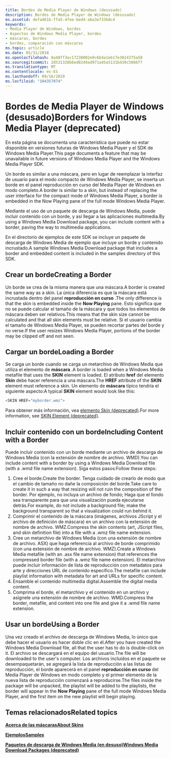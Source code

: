 ```yaml
---
title: Bordes de Media Player de Windows (desusado)
description: Bordes de Media Player de Windows (desusado)
ms.assetid: defa461b-ffa5-4fee-bed4-aba3e733b8c4
keywords:
- Media Player de Windows, bordes
- Aspectos de Windows Media Player, bordes
- máscaras, bordes
- bordes, comparación con máscaras
ms.topic: article
ms.date: 05/31/2018
ms.openlocfilehash: 8a48ff3ec17230002e9c6b4a1eb17e3024375a58
ms.sourcegitcommit: 2d531328b6ed82d4ad971a45a5131b430c5866f7
ms.translationtype: MT
ms.contentlocale: es-ES
ms.lasthandoff: 09/16/2019
ms.locfileid: "104357074"
---
```

# <a name="borders-for-windows-media-player-deprecated"></a><span data-ttu-id="0a5e7-107">Bordes de Media Player de Windows (desusado)</span><span class="sxs-lookup"><span data-stu-id="0a5e7-107">Borders for Windows Media Player (deprecated)</span></span>

<span data-ttu-id="0a5e7-108">En esta página se documenta una característica que puede no estar disponible en versiones futuras de Windows Media Player y el SDK de Windows Media Player.</span><span class="sxs-lookup"><span data-stu-id="0a5e7-108">This page documents a feature that may be unavailable in future versions of Windows Media Player and the Windows Media Player SDK.</span></span>

<span data-ttu-id="0a5e7-109">Un borde es similar a una máscara, pero en lugar de reemplazar la interfaz de usuario para el modo compacto de Windows Media Player, se inserta un borde en el panel reproducción en curso del Media Player de Windows en modo completo.</span><span class="sxs-lookup"><span data-stu-id="0a5e7-109">A border is similar to a skin, but instead of replacing the user interface for the compact mode of Windows Media Player, a border is embedded in the Now Playing pane of the full mode Windows Media Player.</span></span>

<span data-ttu-id="0a5e7-110">Mediante el uso de un paquete de descarga de Windows Media, puede incluir contenido con un borde, y así llegar a las aplicaciones multimedia.</span><span class="sxs-lookup"><span data-stu-id="0a5e7-110">By using a Windows Media Download package, you can include content with a border, paving the way to multimedia applications.</span></span>

<span data-ttu-id="0a5e7-111">En el directorio de ejemplos de este SDK se incluye un paquete de descarga de Windows Media de ejemplo que incluye un borde y contenido incrustado.</span><span class="sxs-lookup"><span data-stu-id="0a5e7-111">A sample Windows Media Download package that includes a border and embedded content is included in the samples directory of this SDK.</span></span>

## <a name="creating-a-border"></a><span data-ttu-id="0a5e7-112">Crear un borde</span><span class="sxs-lookup"><span data-stu-id="0a5e7-112">Creating a Border</span></span>

<span data-ttu-id="0a5e7-113">Un borde se crea de la misma manera que una máscara.</span><span class="sxs-lookup"><span data-stu-id="0a5e7-113">A border is created the same way as a skin.</span></span> <span data-ttu-id="0a5e7-114">La única diferencia es que la máscara está incrustada dentro del panel **reproducción en curso** .</span><span class="sxs-lookup"><span data-stu-id="0a5e7-114">The only difference is that the skin is embedded inside the **Now Playing** pane.</span></span> <span data-ttu-id="0a5e7-115">Esto significa que no se puede calcular el tamaño de la máscara y que todos los elementos de máscara deben ser relativos.</span><span class="sxs-lookup"><span data-stu-id="0a5e7-115">This means that the skin size cannot be calculated and that all skin elements must be relative.</span></span> <span data-ttu-id="0a5e7-116">Si el usuario cambia el tamaño de Windows Media Player, se pueden recortar partes del borde y no verse.</span><span class="sxs-lookup"><span data-stu-id="0a5e7-116">If the user resizes Windows Media Player, portions of the border may be clipped off and not seen.</span></span>

## <a name="loading-a-border"></a><span data-ttu-id="0a5e7-117">Cargar un borde</span><span class="sxs-lookup"><span data-stu-id="0a5e7-117">Loading a Border</span></span>

<span data-ttu-id="0a5e7-118">Se carga un borde cuando se carga un metarchivo de Windows Media que utiliza el elemento de **máscara** .</span><span class="sxs-lookup"><span data-stu-id="0a5e7-118">A border is loaded when a Windows Media metafile that uses the **SKIN** element is loaded.</span></span> <span data-ttu-id="0a5e7-119">El atributo **href** del elemento **Skin** debe hacer referencia a una máscara.</span><span class="sxs-lookup"><span data-stu-id="0a5e7-119">The **HREF** attribute of the **SKIN** element must reference a skin.</span></span> <span data-ttu-id="0a5e7-120">Un elemento de **máscara** típico tendría el siguiente aspecto:</span><span class="sxs-lookup"><span data-stu-id="0a5e7-120">A typical **SKIN** element would look like this:</span></span>


```C++
<SKIN HREF="myborder.wmz">

```



<span data-ttu-id="0a5e7-121">Para obtener más información, vea [elemento Skin (deprecated)](skin-element--deprecated.md).</span><span class="sxs-lookup"><span data-stu-id="0a5e7-121">For more information, see [SKIN Element (deprecated)](skin-element--deprecated.md).</span></span>

## <a name="including-content-with-a-border"></a><span data-ttu-id="0a5e7-122">Incluir contenido con un borde</span><span class="sxs-lookup"><span data-stu-id="0a5e7-122">Including Content with a Border</span></span>

<span data-ttu-id="0a5e7-123">Puede incluir contenido con un borde mediante un archivo de descarga de Windows Media (con la extensión de nombre de archivo. WMD).</span><span class="sxs-lookup"><span data-stu-id="0a5e7-123">You can include content with a border by using a Windows Media Download file (with a .wmd file name extension).</span></span> <span data-ttu-id="0a5e7-124">Siga estos pasos:</span><span class="sxs-lookup"><span data-stu-id="0a5e7-124">Follow these steps:</span></span>

1.  <span data-ttu-id="0a5e7-125">Cree el borde.</span><span class="sxs-lookup"><span data-stu-id="0a5e7-125">Create the border.</span></span> <span data-ttu-id="0a5e7-126">Tenga cuidado de crearlo de modo que el cambio de tamaño no dañe la composición del borde.</span><span class="sxs-lookup"><span data-stu-id="0a5e7-126">Take care to create it in such a way that resizing will not ruin the composition of the border.</span></span> <span data-ttu-id="0a5e7-127">Por ejemplo, no incluya un archivo de fondo; Haga que el fondo sea transparente para que una visualización pueda ejecutarse detrás.</span><span class="sxs-lookup"><span data-stu-id="0a5e7-127">For example, do not include a background file; make the background transparent so that a visualization could run behind it.</span></span>
2.  <span data-ttu-id="0a5e7-128">Comprimir el contenido de la máscara (imágenes, archivos JScript y el archivo de definición de máscara) en un archivo con la extensión de nombre de archivo. WMZ.</span><span class="sxs-lookup"><span data-stu-id="0a5e7-128">Compress the skin contents (art, JScript files, and skin definition file) into a file with a .wmz file name extension.</span></span>
3.  <span data-ttu-id="0a5e7-129">Cree un metarchivo de Windows Media (con una extensión de nombre de archivo. ASX) que haga referencia al archivo de borde comprimido (con una extensión de nombre de archivo. WMZ).</span><span class="sxs-lookup"><span data-stu-id="0a5e7-129">Create a Windows Media metafile (with an .asx file name extension) that references the compressed border file (with a .wmz file name extension).</span></span> <span data-ttu-id="0a5e7-130">El metarchivo puede incluir información de lista de reproducción con metadatos para arte y direcciones URL de contenido específico.</span><span class="sxs-lookup"><span data-stu-id="0a5e7-130">The metafile can include playlist information with metadata for art and URLs for specific content.</span></span>
4.  <span data-ttu-id="0a5e7-131">Ensamble el contenido multimedia digital.</span><span class="sxs-lookup"><span data-stu-id="0a5e7-131">Assemble the digital media content.</span></span>
5.  <span data-ttu-id="0a5e7-132">Comprima el borde, el metarchivo y el contenido en un archivo y asígnele una extensión de nombre de archivo. WMD.</span><span class="sxs-lookup"><span data-stu-id="0a5e7-132">Compress the border, metafile, and content into one file and give it a .wmd file name extension.</span></span>

## <a name="using-a-border"></a><span data-ttu-id="0a5e7-133">Usar un borde</span><span class="sxs-lookup"><span data-stu-id="0a5e7-133">Using a Border</span></span>

<span data-ttu-id="0a5e7-134">Una vez creado el archivo de descarga de Windows Media, lo único que debe hacer el usuario es hacer doble clic en él.</span><span class="sxs-lookup"><span data-stu-id="0a5e7-134">After you have created the Windows Media Download file, all that the user has to do is double-click on it.</span></span> <span data-ttu-id="0a5e7-135">El archivo se descargará en el equipo del usuario.</span><span class="sxs-lookup"><span data-stu-id="0a5e7-135">The file will be downloaded to the user's computer.</span></span> <span data-ttu-id="0a5e7-136">Los archivos incluidos en el paquete se desempaquetarán, se agregará la lista de reproducción a las listas de reproducción, el borde aparecerá en el panel **reproducción en curso** del Media Player de Windows en modo completo y el primer elemento de la nueva lista de reproducción comenzará a reproducirse.</span><span class="sxs-lookup"><span data-stu-id="0a5e7-136">The files inside the package will be unpacked, the playlist will be added to the playlists, the border will appear in the **Now Playing** pane of the full mode Windows Media Player, and the first item on the new playlist will begin playing.</span></span>

## <a name="related-topics"></a><span data-ttu-id="0a5e7-137">Temas relacionados</span><span class="sxs-lookup"><span data-stu-id="0a5e7-137">Related topics</span></span>

<dl> <dt>

[<span data-ttu-id="0a5e7-138">**Acerca de las máscaras**</span><span class="sxs-lookup"><span data-stu-id="0a5e7-138">**About Skins**</span></span>](about-skins.md)
</dt> <dt>

[<span data-ttu-id="0a5e7-139">**Ejemplos**</span><span class="sxs-lookup"><span data-stu-id="0a5e7-139">**Samples**</span></span>](samples.md)
</dt> <dt>

[<span data-ttu-id="0a5e7-140">**Paquetes de descarga de Windows Media (en desuso)**</span><span class="sxs-lookup"><span data-stu-id="0a5e7-140">**Windows Media Download Packages (deprecated)**</span></span>](windows-media-download-packages--deprecated.md)
</dt> </dl>

 

 




